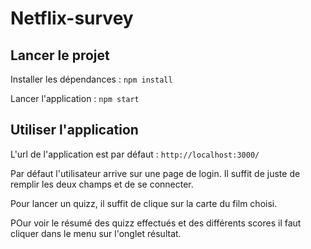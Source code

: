 # Netflix-survey

## Lancer le projet
Installer les dépendances : ``npm install``

Lancer l'application : ``npm start``

## Utiliser l'application
L'url de l'application est par défaut : ``http://localhost:3000/``

Par défaut l'utilisateur arrive sur une page de login. Il suffit de juste de remplir les deux champs et de se connecter.

Pour lancer un quizz, il suffit de clique sur la carte du film choisi.

POur voir le résumé des quizz effectués et des différents scores il faut cliquer dans le menu sur l'onglet résultat.